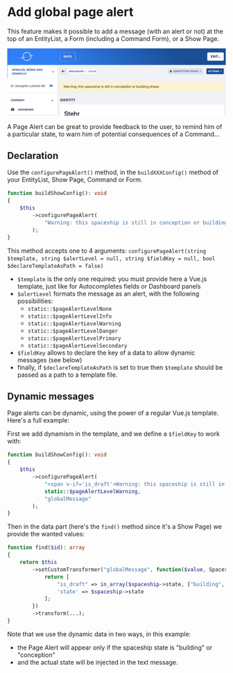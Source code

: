 # Add global page alert

This feature makes it possible to add a message (with an alert or not) at the top of an EntityList, a Form (including a
Command Form), or a Show Page.

![Example of a message in a Show Page](./img/page-alert.jpg)

A Page Alert can be great to provide feedback to the user, to remind him of a particular state, to warn him of potential
consequences of a Command...

## Declaration

Use the `configurePageAlert()` method, in the `buildXXXConfig()` method of your EntityList, Show Page, Command or Form.

```php
function buildShowConfig(): void
{
    $this
        ->configurePageAlert(
            "Warning: this spaceship is still in conception or building phase.",
        );
}
```

This method accepts one to 4
arguments: `configurePageAlert(string $template, string $alertLevel = null, string $fieldKey = null, bool $declareTemplateAsPath = false)`

- `$template` is the only one required: you must provide here a Vue.js template, just like for Autocompletes fields or
  Dashboard panels
- `$alertLevel` formats the message as an alert, with the following possibilities:
    - `static::$pageAlertLevelNone`
    - `static::$pageAlertLevelInfo`
    - `static::$pageAlertLevelWarning`
    - `static::$pageAlertLevelDanger`
    - `static::$pageAlertLevelPrimary`
    - `static::$pageAlertLevelSecondary`
- `$fieldKey` allows to declare the key of a data to allow dynamic messages (see below)
- finally, if `$declareTemplateAsPath` is set to true then `$template` should be passed as a path to a template file.

## Dynamic messages

Page alerts can be dynamic, using the power of a regular Vue.js template. Here's a full example:

First we add dynamism in the template, and we define a `$fieldKey` to work with:

```php
function buildShowConfig(): void
{
    $this
        ->configurePageAlert(
            "<span v-if='is_draft'>Warning: this spaceship is still in {{state}} phase.</span>",
            static::$pageAlertLevelWarning,
            "globalMessage"
        );
}
```

Then in the data part (here's the `find()` method since it's a Show Page) we provide the wanted values:

```php
function find($id): array
{
    return $this
        ->setCustomTransformer("globalMessage", function($value, Spaceship $spaceship) {
            return [
                "is_draft" => in_array($spaceship->state, ["building", "conception"]),
                'state' => $spaceship->state
            ];
        })
        ->transform(...);
}
```

Note that we use the dynamic data in two ways, in this example:

- the Page Alert will appear only if the spaceship state is "building" or "conception"
- and the actual state will be injected in the text message.
